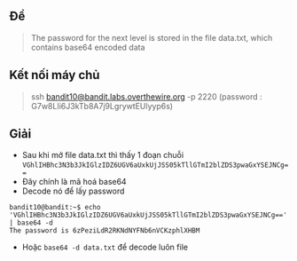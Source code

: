 ## Đề 
> The password for the next level is stored in the file data.txt, which contains base64 encoded data
## Kết nối máy chủ 
> ssh bandit10@bandit.labs.overthewire.org -p 2220 (password : G7w8LIi6J3kTb8A7j9LgrywtEUlyyp6s)
## Giải 
- Sau khi mở file data.txt thì thấy 1 đoạn chuỗi `VGhlIHBhc3N3b3JkIGlzIDZ6UGV6aUxkUjJSS05kTllGTmI2blZDS3pwaGxYSEJNCg==`
- Đây chính là mã hoá base64
- Decode nó để lấy password
```text
bandit10@bandit:~$ echo 'VGhlIHBhc3N3b3JkIGlzIDZ6UGV6aUxkUjJSS05kTllGTmI2blZDS3pwaGxYSEJNCg==' | base64 -d
The password is 6zPeziLdR2RKNdNYFNb6nVCKzphlXHBM
```
- Hoặc `base64 -d data.txt` để decode luôn file 